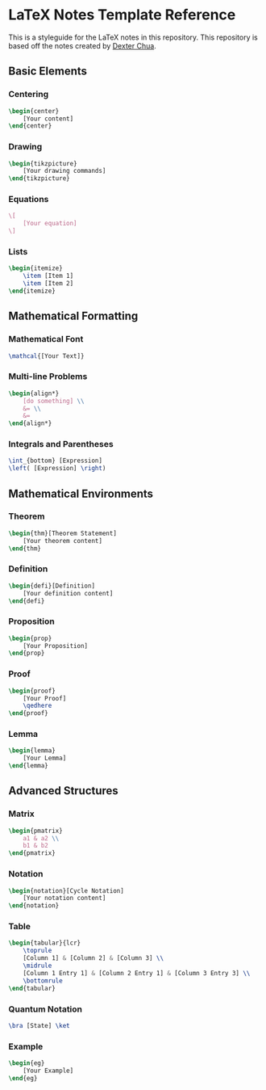 # LaTeX Notes Template Reference
This is a styleguide for the LaTeX notes in this repository. This repository is based off the notes created by [Dexter Chua](https://dec41.user.srcf.net/notes/).

## Basic Elements

### Centering
```latex
\begin{center}
    [Your content]
\end{center}
```

### Drawing
```latex
\begin{tikzpicture}
    [Your drawing commands]
\end{tikzpicture}
```

### Equations
```latex
\[
    [Your equation]
\]
```

### Lists
```latex
\begin{itemize}
    \item [Item 1]
    \item [Item 2]
\end{itemize}
```

## Mathematical Formatting

### Mathematical Font
```latex
\mathcal{[Your Text]}
```

### Multi-line Problems
```latex
\begin{align*}
    [do something] \\
    &= \\
    &=
\end{align*}
```

### Integrals and Parentheses
```latex
\int_{bottom} [Expression]
\left( [Expression] \right)
```

## Mathematical Environments

### Theorem
```latex
\begin{thm}[Theorem Statement]
    [Your theorem content]
\end{thm}
```

### Definition
```latex
\begin{defi}[Definition]
    [Your definition content]
\end{defi}
```

### Proposition
```latex
\begin{prop}
    [Your Proposition]
\end{prop}
```

### Proof
```latex
\begin{proof}
    [Your Proof]
    \qedhere
\end{proof}
```

### Lemma
```latex
\begin{lemma}
    [Your Lemma]
\end{lemma}
```

## Advanced Structures

### Matrix
```latex
\begin{pmatrix}
    a1 & a2 \\
    b1 & b2
\end{pmatrix}
```

### Notation
```latex
\begin{notation}[Cycle Notation]
    [Your notation content]
\end{notation}
```

### Table
```latex
\begin{tabular}{lcr}
    \toprule
    [Column 1] & [Column 2] & [Column 3] \\
    \midrule
    [Column 1 Entry 1] & [Column 2 Entry 1] & [Column 3 Entry 3] \\
    \bottomrule
\end{tabular}
```

### Quantum Notation
```latex
\bra [State] \ket
```

### Example
```latex
\begin{eg}
    [Your Example]
\end{eg}
```
